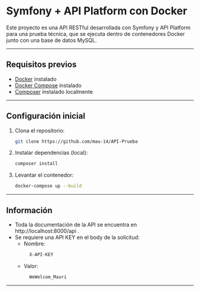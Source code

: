 # Symfony + API Platform con Docker

Este proyecto es una API RESTful desarrollada con Symfony y API Platform para una prueba técnica, que se ejecuta dentro de contenedores Docker junto con una base de datos MySQL.

---

## Requisitos previos

- [Docker](https://docs.docker.com/get-docker/) instalado
- [Docker Compose](https://docs.docker.com/compose/install/) instalado
- [Composer](https://getcomposer.org/) instalado localmente

---

## Configuración inicial

1. Clona el repositorio:

    ```bash
    git clone https://github.com/mau-14/API-Prueba

    ```

2. Instalar dependencias (local):

    ```bash
    composer install

    ```

3. Levantar el contenedor:
    ```bash
    docker-compose up --build
    ```

---

## Información

- Toda la documentación de la API se encuentra en http://localhost:8000/api .
- Se requiere una API KEY en el body de la solicitud:
    - Nombre:
        ```bash
          X-API-KEY
        ```
    - Valor:
        ```bash
          WeWelcom_Mauri
        ```

---
